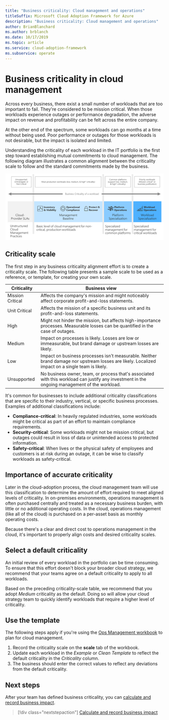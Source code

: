 ```yaml
---
title: "Business criticality: Cloud management and operations"
titleSuffix: Microsoft Cloud Adoption Framework for Azure
description: "Business criticality: Cloud management and operations"
author: BrianBlanchard
ms.author: brblanch
ms.date: 10/17/2019
ms.topic: article
ms.service: cloud-adoption-framework
ms.subservice: operate
---
```


# Business criticality in cloud management

Across every business, there exist a small number of workloads that are too important to fail. They're considered to be mission critical. When those workloads experience outages or performance degradation, the adverse impact on revenue and profitability can be felt across the entire company. 

At the other end of the spectrum, some workloads can go months at a time without being used. Poor performance or outages for those workloads is not desirable, but the impact is isolated and limited.

Understanding the criticality of each workload in the IT portfolio is the first step toward establishing mutual commitments to cloud management.
The following diagram illustrates a common alignment between the criticality scale to follow and the standard commitments made by the business.

![Criticality and management level alignment](../../_images/manage/cloud-criticality-alignment.png)

## Criticality scale

The first step in any business criticality alignment effort is to create a criticality scale. The following table presents a sample scale to be used as a reference, or template, for creating your own scale.

| Criticality   | Business view   | 
| --------- | --------- | 
| Mission Critical |  Affects the company's mission and might noticeably affect corporate profit-and-loss statements. | 
| Unit Critical | Affects the mission of a specific business unit and its profit-and-loss statements. | 
| High | Might not hinder the mission, but affects high-importance processes. Measurable losses can be quantified in the case of outages. | 
| Medium | Impact on processes is likely. Losses are low or immeasurable, but brand damage or upstream losses are likely. | 
| Low | Impact on business processes isn't measurable. Neither brand damage nor upstream losses are likely. Localized impact on a single team is likely. | 
| Unsupported | No business owner, team, or process that's associated with this workload can justify any investment in the ongoing management of the workload. | 

It's common for businesses to include additional criticality classifications that are specific to their industry, vertical, or specific business processes. Examples of additional classifications include:

- **Compliance-critical**: In heavily regulated industries, some workloads might be critical as part of an effort to maintain compliance requirements.
- **Security-critical**: Some workloads might not be mission critical, but outages could result in loss of data or unintended access to protected information.
- **Safety-critical**: When lives or the physical safety of employees and customers is at risk during an outage, it can be wise to classify workloads as safety-critical.

## Importance of accurate criticality

Later in the cloud-adoption process, the cloud management team will use this classification to determine the amount of effort required to meet aligned levels of criticality. In on-premises environments, operations management is often purchased centrally and treated as a necessary business burden, with little or no additional operating costs. In the cloud, operations management (like all of the cloud) is purchased on a per-asset basis as monthly operating costs.

Because there's a clear and direct cost to operations management in the cloud, it's important to properly align costs and desired criticality scales.

## Select a default criticality

An initial review of every workload in the portfolio can be time consuming. To ensure that this effort doesn't block your broader cloud strategy, we recommend that your teams agree on a default criticality to apply to all workloads.

Based on the preceding criticality-scale table, we recommend that you adopt *Medium* criticality as the default. Doing so will allow your cloud strategy team to quickly identify workloads that require a higher level of criticality.

## Use the template

The following steps apply if you're using the [Ops Management workbook](https://raw.githubusercontent.com/microsoft/CloudAdoptionFramework/master/manage/opsmanagementworkbook.xlsx) to plan for cloud management.

1. Record the criticality scale on the **scale** tab of the workbook.
2. Update each workload in the *Example* or *Clean Template* to reflect the default criticality in the *Criticality* column.
3. The business should enter the correct values to reflect any deviations from the default criticality.

## Next steps

After your team has defined business criticality, you can [calculate and record business impact](./impact.md).

> [!div class="nextstepaction"]
> [Calculate and record business impact](./impact.md)
